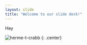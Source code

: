 ```yaml
---
layout: slide
title: "Welcome to our slide deck!"
---
```


Hey

![herme-t-crabb](https://octodex.github.com/images/herme-t-crabb.png)
{: .center}
